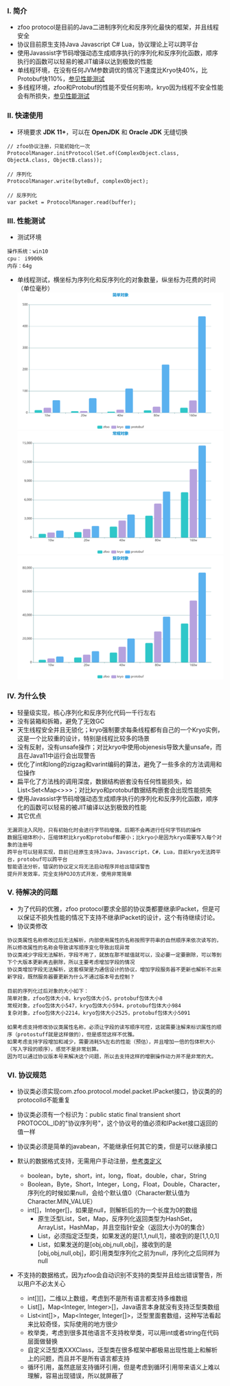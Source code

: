 ### Ⅰ. 简介

- zfoo protocol是目前的Java二进制序列化和反序列化最快的框架，并且线程安全
- 协议目前原生支持Java Javascript C# Lua，协议理论上可以跨平台
- 使用Javassist字节码增强动态生成顺序执行的序列化和反序列化函数，顺序执行的函数可以轻易的被JIT编译以达到极致的性能
- 单线程环境，在没有任何JVM参数调优的情况下速度比Kryo快40%，比Protobuf快110%，[参见性能测试](src/test/java/com/zfoo/protocol/SpeedTest.java)
- 多线程环境，zfoo和Protobuf的性能不受任何影响，kryo因为线程不安全性能会有所损失，[参见性能测试](src/test/java/com/zfoo/protocol/SpeedTest.java)

### Ⅱ. 快速使用

- 环境要求 **JDK 11+**，可以在 **OpenJDK** 和 **Oracle JDK** 无缝切换

```
// zfoo协议注册，只能初始化一次
ProtocolManager.initProtocol(Set.of(ComplexObject.class, ObjectA.class, ObjectB.class));

// 序列化
ProtocolManager.write(byteBuf, complexObject);

// 反序列化
var packet = ProtocolManager.read(buffer);
```

### Ⅲ. 性能测试

- 测试环境

```
操作系统：win10
cpu： i9900k
内存：64g
```

- 单线程测试，横坐标为序列化和反序列化的对象数量，纵坐标为花费的时间（单位毫秒）
  ![Image text](../event/tooltip/protocol/simple_object.png)
  ![Image text](../event/tooltip/protocol/normal_object.png)
  ![Image text](../event/tooltip/protocol/complex_object.png)

### Ⅳ. 为什么快

- 轻量级实现，核心序列化和反序列化代码一千行左右
- 没有装箱和拆箱，避免了无效GC
- 天生线程安全并且无锁化；kryo强制要求每条线程都有自己的一个Kryo实例，这是一个比较重的设计，特别是线程比较多的场景
- 没有反射，没有unsafe操作；对比kryo中使用objenesis导致大量unsafe，而且在Java11中运行会出现警告
- 优化了int和long的zigzag和varint编码的算法，避免了一些多余的方法调用和位操作
- 扁平化了方法栈的调用深度，数据结构嵌套没有任何性能损失，如List<Set<Map<>>>；对比kryo和protobuf数据结构嵌套会出现性能损失
- 使用Javassist字节码增强动态生成顺序执行的序列化和反序列化函数，顺序化的函数可以轻易的被JIT编译以达到极致的性能
- 其它优点

```
无漏洞注入风险，只有初始化时会进行字节码增强，后期不会再进行任何字节码的操作
数据压缩体积小，压缩体积比kryo和protobuf都要小；比kryo小是因为kryo需要写入每个对象的注册号
跨平台可以轻易实现，目前已经原生支持Java，Javascript，C#，Lua，目前kryo无法跨平台，protobuf可以跨平台
智能语法分析，错误的协议定义将无法启动程序并给出错误警告
提升开发效率，完全支持POJO方式开发，使用非常简单
```

### Ⅴ. 待解决的问题

- 为了代码的优雅，zfoo protocol要求全部的协议类都要继承IPacket，但是可以保证不损失性能的情况下支持不继承IPacket的设计，这个有待继续讨论。
- 协议类修改

```
协议类属性名称修改过后无法解析，内部使用属性的名称按照字符串的自然顺序来依次读写的，所以修改属性的名称会导致读写顺序变化导致出现异常
协议类减少字段无法解析，字段不用了，就放在那不赋值就可以，没必要一定要删除，可以等到下个大版本更新再去删除，所以主要考虑增加字段的情况
协议类增加字段无法解析，这套框架是为通信设计的协议，增加字段服务器不更新也解析不出来新字段，既然服务器要更新为什么不通过版本号去控制？

目前的序列化过后对象的大小如下：
简单对象，zfoo包体大小8，kryo包体大小5，protobuf包体大小8
常规对象，zfoo包体大小547，kryo包体大小594，protobuf包体大小984
复杂对象，zfoo包体大小2214，kryo包体大小2525，protobuf包体大小5091

如果考虑支持修改协议类属性名称，必须让字段的读写顺序可控，这就需要注解来标识属性的顺序（protostuff就是这样做的），但是感觉这样不优雅。
如果考虑支持字段增加和减少，需要消耗5%左右的性能（预估），并且增加一倍的包体积大小（写入字段的顺序），感觉不是非常划算。
因为可以通过协议版本号来解决这个问题，所以去支持这样的增删操作动力并不是非常的大。
```

### Ⅵ. 协议规范

- 协议类必须实现com.zfoo.protocol.model.packet.IPacket接口，协议类的的protocolId不能重复
- 协议类必须有一个标识为：public static final transient short PROTOCOL_ID的"协议序列号"，这个协议号的值必须和IPacket接口返回的值一样
- 协议类必须是简单的javabean，不能继承任何其它的类，但是可以继承接口

- 默认的数据格式支持，无需用户手动注册，[参考类定义](src/test/java/com/zfoo/protocol/packet/ComplexObject.java)
    - boolean，byte，short，int，long，float，double，char，String
    - Boolean，Byte，Short，Integer，Long，Float，Double，Character，序列化的时候如果null，会给个默认值0（Character默认值为Character.MIN_VALUE）
    - int[]，Integer[]，如果是null，则解析后的为一个长度为0的数组
        - 原生泛型List，Set，Map，反序列化返回类型为HashSet，ArrayList，HashMap，并且空指针安全（返回大小为0的集合）
        - List<Integer>，必须指定泛型类，如果发送的是[1,1,null,1]，接收到的是[1,1,0,1]
        - List<XXXClass>，如果发送的是[obj,obj,null,obj]，接收到的是[obj,obj,null,obj]，即引用类型序列化之前为null，序列化之后同样为null

- 不支持的数据格式，因为zfoo会自动识别不支持的类型并且给出错误警告，所以用户不必太关心
    - int[][]，二维以上数组，考虑到不是所有语言都支持多维数组
    - List<Integer>[]，Map<Integer, Integer>[]，Java语言本身就没有支持泛型类数组
    - List<int[]>，Map<Integer, Integer[]>，泛型里面套数组，这种写法看起来比较奇怪，实际使用的地方很少
    - 枚举类，考虑到很多其他语言不支持枚举类，可以用int或者string在代码层面做替换
    - 自定义泛型类XXXClass<T>，泛型类在很多框架中都极易出现性能上和解析上的问题，而且并不是所有语言都支持
    - 循环引用，虽然底层支持循环引用，但是考虑到循环引用带来语义上难以理解，容易出现错误，所以就屏蔽了
